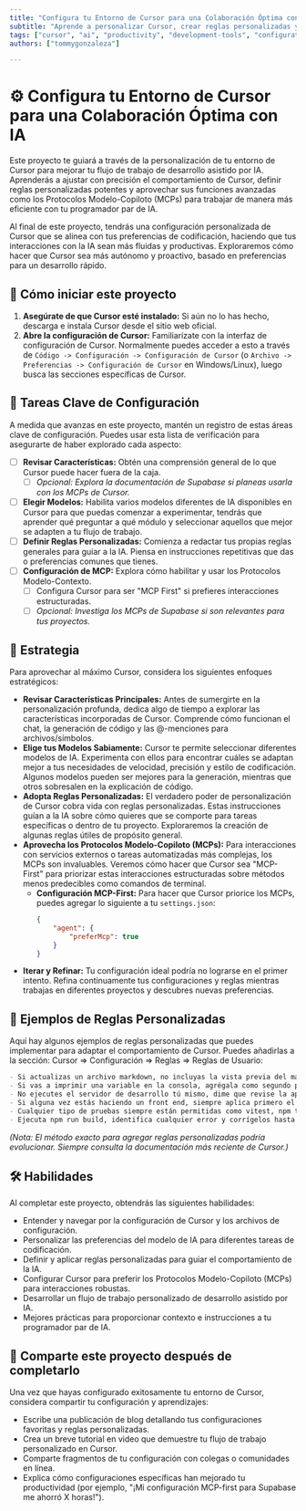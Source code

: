 ```yaml
---
title: "Configura tu Entorno de Cursor para una Colaboración Óptima con IA"
subtitle: "Aprende a personalizar Cursor, crear reglas personalizadas y utilizar funciones avanzadas como MCPs para desarrollar un flujo de trabajo asistido por IA que aumente tu productividad."
tags: ["cursor", "ai", "productivity", "development-tools", "configuration"]
authors: ["tommygonzaleza"]

---
```


<!--hide-->
# ⚙️ Configura tu Entorno de Cursor para una Colaboración Óptima con IA
<!--endhide-->

Este proyecto te guiará a través de la personalización de tu entorno de Cursor para mejorar tu flujo de trabajo de desarrollo asistido por IA. Aprenderás a ajustar con precisión el comportamiento de Cursor, definir reglas personalizadas potentes y aprovechar sus funciones avanzadas como los Protocolos Modelo-Copiloto (MCPs) para trabajar de manera más eficiente con tu programador par de IA.

Al final de este proyecto, tendrás una configuración personalizada de Cursor que se alinea con tus preferencias de codificación, haciendo que tus interacciones con la IA sean más fluidas y productivas. Exploraremos cómo hacer que Cursor sea más autónomo y proactivo, basado en preferencias para un desarrollo rápido.

<how-to-start>

## 🌱 Cómo iniciar este proyecto

1.  **Asegúrate de que Cursor esté instalado:** Si aún no lo has hecho, descarga e instala Cursor desde el sitio web oficial.
2.  **Abre la configuración de Cursor:** Familiarízate con la interfaz de configuración de Cursor. Normalmente puedes acceder a esto a través de `Código -> Configuración -> Configuración de Cursor` (o `Archivo -> Preferencias -> Configuración de Cursor` en Windows/Linux), luego busca las secciones específicas de Cursor.

</how-to-start>

## 📝 Tareas Clave de Configuración

A medida que avanzas en este proyecto, mantén un registro de estas áreas clave de configuración. Puedes usar esta lista de verificación para asegurarte de haber explorado cada aspecto:

- [ ] **Revisar Características:** Obtén una comprensión general de lo que Cursor puede hacer fuera de la caja.
    - [ ] *Opcional: Explora la documentación de Supabase si planeas usarla con los MCPs de Cursor.*
- [ ] **Elegir Modelos:** Habilita varios modelos diferentes de IA disponibles en Cursor para que puedas comenzar a experimentar, tendrás que aprender qué preguntar a qué módulo y seleccionar aquellos que mejor se adapten a tu flujo de trabajo.
- [ ] **Definir Reglas Personalizadas:** Comienza a redactar tus propias reglas generales para guiar a la IA. Piensa en instrucciones repetitivas que das o preferencias comunes que tienes.
- [ ] **Configuración de MCP:** Explora cómo habilitar y usar los Protocolos Modelo-Contexto.
    - [ ] Configura Cursor para ser "MCP First" si prefieres interacciones estructuradas.
    - [ ] *Opcional: Investiga los MCPs de Supabase si son relevantes para tus proyectos.*

## 🎯 Estrategia

Para aprovechar al máximo Cursor, considera los siguientes enfoques estratégicos:

*   **Revisar Características Principales:** Antes de sumergirte en la personalización profunda, dedica algo de tiempo a explorar las características incorporadas de Cursor. Comprende cómo funcionan el chat, la generación de código y las @-menciones para archivos/símbolos.
*   **Elige tus Modelos Sabiamente:** Cursor te permite seleccionar diferentes modelos de IA. Experimenta con ellos para encontrar cuáles se adaptan mejor a tus necesidades de velocidad, precisión y estilo de codificación. Algunos modelos pueden ser mejores para la generación, mientras que otros sobresalen en la explicación de código.
*   **Adopta Reglas Personalizadas:** El verdadero poder de personalización de Cursor cobra vida con reglas personalizadas. Estas instrucciones guían a la IA sobre cómo quieres que se comporte para tareas específicas o dentro de tu proyecto. Exploraremos la creación de algunas reglas útiles de propósito general.
*   **Aprovecha los Protocolos Modelo-Copiloto (MCPs):** Para interacciones con servicios externos o tareas automatizadas más complejas, los MCPs son invaluables. Veremos cómo hacer que Cursor sea "MCP-First" para priorizar estas interacciones estructuradas sobre métodos menos predecibles como comandos de terminal.
    *   **Configuración MCP-First:** Para hacer que Cursor priorice los MCPs, puedes agregar lo siguiente a tu `settings.json`:
        ```json
        {
            "agent": {
                "preferMcp": true
            }
        }
        ```
*   **Iterar y Refinar:** Tu configuración ideal podría no lograrse en el primer intento. Refina continuamente tus configuraciones y reglas mientras trabajas en diferentes proyectos y descubres nuevas preferencias.

## 📜 Ejemplos de Reglas Personalizadas

Aquí hay algunos ejemplos de reglas personalizadas que puedes implementar para adaptar el comportamiento de Cursor. Puedes añadirlas a la sección: Cursor => Configuración => Reglas => Reglas de Usuario:

```md
- Si actualizas un archivo markdown, no incluyas la vista previa del markdown en el compositor, muéstrame solo los cambios en el archivo markdown.
- Si vas a imprimir una variable en la consola, agrégala como segundo parámetro como print("nombre_variable", nombre_variable)
- No ejecutes el servidor de desarrollo tú mismo, dime que revise la aplicación en vivo y sugiere el comando como recordatorio.
- Si alguna vez estás haciendo un front end, siempre aplica primero el modo oscuro.
- Cualquier tipo de pruebas siempre están permitidas como vitest, npm test, nr test, etc. También comandos básicos de compilación como build, tsc, etc. Crear archivos y hacer directorios (como touch, mkdir, etc.) también está bien.
- Ejecuta npm run build, identifica cualquier error y corrígelos hasta que la compilación pase.
```

*(Nota: El método exacto para agregar reglas personalizadas podría evolucionar. Siempre consulta la documentación más reciente de Cursor.)*

## 🛠️ Habilidades

Al completar este proyecto, obtendrás las siguientes habilidades:

- Entender y navegar por la configuración de Cursor y los archivos de configuración.
- Personalizar las preferencias del modelo de IA para diferentes tareas de codificación.
- Definir y aplicar reglas personalizadas para guiar el comportamiento de la IA.
- Configurar Cursor para preferir los Protocolos Modelo-Copiloto (MCPs) para interacciones robustas.
- Desarrollar un flujo de trabajo personalizado de desarrollo asistido por IA.
- Mejores prácticas para proporcionar contexto e instrucciones a tu programador par de IA.

## 🚀 Comparte este proyecto después de completarlo

Una vez que hayas configurado exitosamente tu entorno de Cursor, considera compartir tu configuración y aprendizajes:

*   Escribe una publicación de blog detallando tus configuraciones favoritas y reglas personalizadas.
*   Crea un breve tutorial en video que demuestre tu flujo de trabajo personalizado en Cursor.
*   Comparte fragmentos de tu configuración con colegas o comunidades en línea.
*   Explica cómo configuraciones específicas han mejorado tu productividad (por ejemplo, "¡Mi configuración MCP-first para Supabase me ahorró X horas!"). 
